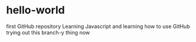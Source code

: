 # hello-world
first GitHub repository
Learning Javascript and learning how to use GitHub
trying out this branch-y thing now
